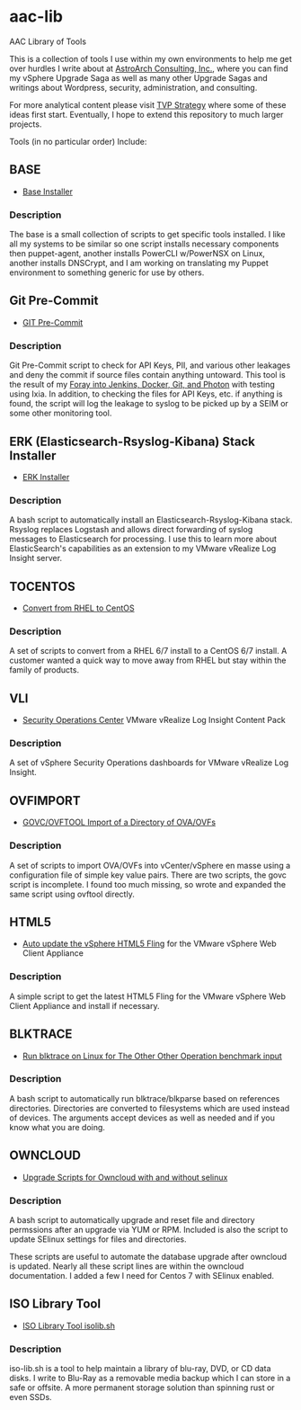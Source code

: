 # aac-lib
AAC Library of Tools

This is a collection of tools I use within my own
environments to help me get over hurdles I write about at <a
href=https://www.astroarch.com/blog>AstroArch Consulting, Inc.</a>, where
you can find my vSphere Upgrade Saga as well as many other Upgrade Sagas
and writings about Wordpress, security, administration, and consulting.

For more analytical content please visit <a
href=https://www.virtualizationpractice.com/>TVP Strategy</a> where some
of these ideas first start. Eventually, I hope to extend this repository
to much larger projects.

Tools (in no particular order) Include:

## BASE

- <a href=https://github.com/Texiwill/aac-lib/tree/master/base>Base Installer</a>

### Description
The base is a small collection of scripts to get specific tools
installed. I like all my systems to be similar so one script installs
necessary components then puppet-agent, another installs PowerCLI
w/PowerNSX on Linux, another installs DNSCrypt, and I am working on
translating my Puppet environment to something generic for use by others.

## Git Pre-Commit

- <a href=https://github.com/Texiwill/aac-lib/tree/master/hooks>GIT Pre-Commit</a>

### Description
Git Pre-Commit script to check for API Keys, PII, and various other
leakages and deny the commit if source files contain anything untoward.
This tool is the result of my [Foray into Jenkins, Docker, Git, and
Photon](http://www.astroarch.com/?s=foray) with testing using Ixia. In
addition, to checking the files for API Keys, etc. if anything is found,
the script will log the leakage to syslog to be picked up by a SEIM or
some other monitoring tool.

## ERK (Elasticsearch-Rsyslog-Kibana) Stack Installer

- <a href=https://github.com/Texiwill/aac-lib/tree/master/erk>ERK Installer</a>

### Description
A bash script to automatically install an Elasticsearch-Rsyslog-Kibana
stack. Rsyslog replaces Logstash and allows direct forwarding of syslog
messages to Elasticsearch for processing. I use this to learn more about
ElasticSearch's capabilities as an extension to my VMware vRealize Log
Insight server.

## TOCENTOS

- <a href=https://github.com/Texiwill/aac-lib/tree/master/tocentos>Convert from RHEL to CentOS</a>

### Description
A set of scripts to convert from a RHEL 6/7 install to a CentOS 6/7
install. A customer wanted a quick way to move away from RHEL but stay
within the family of products.

## VLI

- <a href=https://github.com/Texiwill/aac-lib/tree/master/vli>Security Operations Center</a> VMware vRealize Log Insight Content Pack

### Description
A set of vSphere Security Operations dashboards for VMware vRealize Log Insight.

## OVFIMPORT

- <a href=https://github.com/Texiwill/aac-lib/tree/master/ovfimport>GOVC/OVFTOOL Import of a Directory of OVA/OVFs</a>

### Description
A set of scripts to import OVA/OVFs into vCenter/vSphere en masse using
a configuration file of simple key value pairs. There are two scripts,
the govc script is incomplete. I found too much missing, so wrote and
expanded the same script using ovftool directly.

## HTML5

- <a href=https://github.com/Texiwill/aac-lib/tree/master/html5>Auto update the vSphere HTML5 Fling</a> for the VMware vSphere Web Client Appliance

### Description
A simple script to get the latest HTML5 Fling for the VMware vSphere Web Client Appliance and install if necessary.

## BLKTRACE

- <a href=https://github.com/Texiwill/aac-lib/tree/master/blktrace>Run blktrace on Linux for The Other Other Operation benchmark input</a>

### Description
A bash script to automatically run blktrace/blkparse based on references
directories. Directories are converted to filesystems which are used
instead of devices. The arguments accept devices as well as needed and
if you know what you are doing.

## OWNCLOUD

- <a href=https://github.com/Texiwill/aac-lib/tree/master/owncloud>Upgrade Scripts for Owncloud with and without selinux</a>

### Description
A bash script to automatically upgrade and reset file and directory
permssions after an upgrade via YUM or RPM. Included is also
the script to update SElinux settings for files and directories.

These scripts are useful to automate the database upgrade after owncloud
is updated. Nearly all these script lines are within the owncloud
documentation. I added a few I need for Centos 7 with SElinux enabled.

## ISO Library Tool

- <a href=https://github.com/Texiwill/aac-lib/tree/master/isolib>ISO Library Tool isolib.sh</a>

### Description
iso-lib.sh is a tool to help maintain a library of blu-ray, DVD, or CD
data disks. I write to Blu-Ray as a removable media backup which I can
store in a safe or offsite. A more permanent storage solution than
spinning rust or even SSDs.
